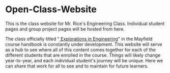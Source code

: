 # Open-Class-Website
  This is the class website for Mr. Rice's Engineering Class. Individual student pages and group project pages will be hosted from here.

  The class officially titled "<a href='http://www.mayfieldschools.org/Downloads/Course%20Catalog%20-%202015-2016.pdf'>
Explorations in Engineering</a>" in the Mayfield course handbook is constantly under development. 
This website will serve as a hub to see where all of this content comes together for each of the 
different students that are enrolled in the course. Things will likely change year-to-year, and 
each individual student's journey will be unique. Here we can share that work for all to see and 
to maintain for future learners.

